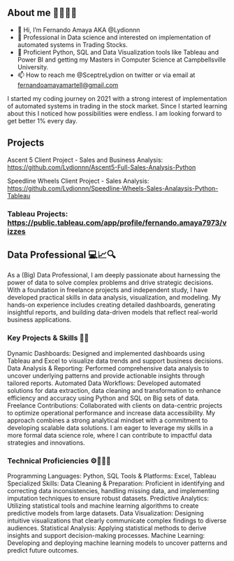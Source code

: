 ## About me 🙋🏻‍♂️🌐
- 👋 Hi, I’m Fernando Amaya AKA @Lydionnn
- 👀 Professional in Data science and interested on implementation of automated systems in Trading Stocks. 
- 🌱 Proficient Python, SQL and Data Visualization tools like Tableau and Power BI and getting my Masters in Computer Science at Campbellsville University. 
- 📫 How to reach me @SceptreLydion on twitter or via email at fernandoamayamartell@gmail.com

I started my coding journey on 2021 with a strong interest of implementation of automated systems in trading in the stock market. 
Since I started learning about this I noticed how possibilities were endless. 
I am looking forward to get better 1% every day. 

## Projects
Ascent 5 Client Project - Sales and Business Analysis: https://github.com/Lydionnn/Ascent5-Full-Sales-Analysis-Python

Speedline Wheels Client Project - Sales Analysis: https://github.com/Lydionnn/Speedline-Wheels-Sales-Analaysis-Python-Tableau
### Tableau Projects: https://public.tableau.com/app/profile/fernando.amaya7973/vizzes

## Data Professional 💻📈🔍

As a (Big) Data Professional, I am deeply passionate about harnessing the power of data to solve complex problems and drive strategic decisions. With a foundation in freelance projects and independent study, I have developed practical skills in data analysis, visualization, and modeling. My hands-on experience includes creating detailed dashboards, generating insightful reports, and building data-driven models that reflect real-world business applications.

### Key Projects & Skills 🔑📝

Dynamic Dashboards: Designed and implemented dashboards using Tableau and Excel to visualize data trends and support business decisions.
Data Analysis & Reporting: Performed comprehensive data analysis to uncover underlying patterns and provide actionable insights through tailored reports.
Automated Data Workflows: Developed automated solutions for data extraction, data cleaning and transformation to enhance efficiency and accuracy using Python and SQL on Big sets of data.
Freelance Contributions: Collaborated with clients on data-centric projects to optimize operational performance and increase data accessibility.
My approach combines a strong analytical mindset with a commitment to developing scalable data solutions. I am eager to leverage my skills in a more formal data science role, where I can contribute to impactful data strategies and innovations.

### Technical Proficiencies ⚙️👨🏻‍💻

Programming Languages: Python, SQL
Tools & Platforms: Excel, Tableau
Specialized Skills:
Data Cleaning & Preparation: Proficient in identifying and correcting data inconsistencies, handling missing data, and implementing imputation techniques to ensure robust datasets.
Predictive Analytics: Utilizing statistical tools and machine learning algorithms to create predictive models from large datasets.
Data Visualization: Designing intuitive visualizations that clearly communicate complex findings to diverse audiences.
Statistical Analysis: Applying statistical methods to derive insights and support decision-making processes.
Machine Learning: Developing and deploying machine learning models to uncover patterns and predict future outcomes.
